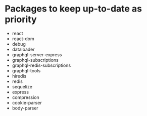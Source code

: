 Packages to keep up-to-date as priority
=======================================

* react
* react-dom
* debug
* dataloader
* graphql-server-express
* graphql-subscriptions
* graphql-redis-subscriptions
* graphql-tools
* hiredis
* redis
* sequelize
* express
* compression
* cookie-parser
* body-parser
